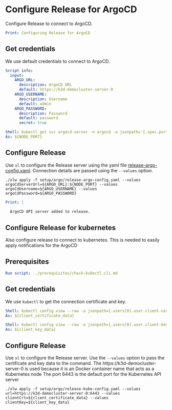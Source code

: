 # Configure Release for ArgoCD

Configure Release to connect to ArgoCD.

```yaml instacli
Print: Configuring Release for ArgoCD
```

## Get credentials

We use default credentials to connect to ArgoCD. 

```yaml instacli
Script info:
  input:
    ARGO_URL: 
      description: ArgoCD URL
      default: https://k3d-democluster-server-0
    ARGO_USERNAME: 
      description: Username
      default: admin
    ARGO_PASSWORD: 
      description: Password
      default: password
      secret: true
```

```yaml instacli
Shell: kubectl get svc argocd-server -n argocd -o jsonpath='{.spec.ports[0].nodePort}'
As: ${NODE_PORT}
```

## Configure Release

Use `xl` to configure the Release server using the yaml file [release-argo-config.yaml](release-argo-config.yaml). Connection details are passed using the `--values` option.

```shell show_output=false
./xlw apply -f setup/argo/release-argo-config.yaml --values argoCdServerUrl=${ARGO_URL}:${NODE_PORT} --values argoCdUsername=${ARGO_USERNAME} --values argoCdPassword=${ARGO_PASSWORD}
```

```yaml instacli
Print: |
  
  ArgoCD API server added to release.
```

## Configure Release for kubernetes

Also configure release to connect to kubernetes. This is needed to easily apply notifications for the ArgoCD

## Prerequisites

```yaml instacli
Run script: ../prerequisites/check-kubectl.cli.md
```

## Get credentials

We use `kubectl` to get the connection certificate and key.

```yaml instacli
Shell: kubectl config view --raw -o jsonpath={.users[0].user.client-certificate-data}
As: ${client_certificate_data}
```

```yaml instacli
Shell: kubectl config view --raw -o jsonpath={.users[0].user.client-key-data}
As: ${client_key_data}
```

## Configure Release

Use `xl` to configure the Release server. Use the `--values` option to pass the certificate and key data to the command.
The https://k3d-democluster-server-0 is used because it is an Docker container name that acts as a Kubernetes node
The port 6443 is the default port for the Kubernetes API server

```shell show_output=false
./xlw apply -f setup/argo/release-kube-config.yaml --values url=https://k3d-democluster-server-0:6443 --values clientCrt=${client_certificate_data} --values clientKey=${client_key_data}
```